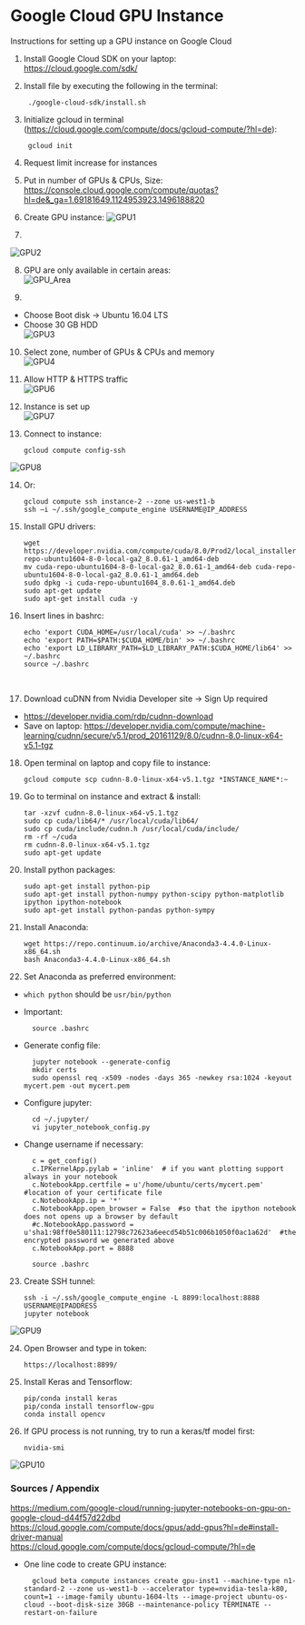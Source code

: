 # Google Cloud GPU Instance
Instructions for setting up a GPU instance on Google Cloud

1. Install Google Cloud SDK on your laptop:  
https://cloud.google.com/sdk/
2. Install file by executing the following in the terminal:  

		./google-cloud-sdk/install.sh  
	
3. Initialize gcloud in terminal (https://cloud.google.com/compute/docs/gcloud-compute/?hl=de):  

		gcloud init  

4. Request limit increase for instances  
5. Put in number of GPUs & CPUs, Size:  
https://console.cloud.google.com/compute/quotas?hl=de&_ga=1.69181649.1124953923.1496188820  

6. Create GPU instance:
![GPU1](images/GPU_1.png)  

7.  
![GPU2](images/GPU_2.png)  

8. GPU are only available in certain areas:  
![GPU_Area](images/GPU_area.png)  

9.  
- Choose Boot disk -> Ubuntu 16.04 LTS  
- Choose 30 GB HDD  
![GPU3](images/GPU_3.png)  

10. Select zone, number of GPUs & CPUs and memory  
![GPU4](images/GPU_4.png)  

11. Allow HTTP & HTTPS traffic  
![GPU6](images/GPU_6.png)  

12. Instance is set up  
![GPU7](images/GPU_7.png)  

13. Connect to instance:    

		gcloud compute config-ssh  

![GPU8](images/GPU_8.png)  

14. Or:  

		gcloud compute ssh instance-2 --zone us-west1-b
 		ssh –i ~/.ssh/google_compute_engine USERNAME@IP_ADDRESS  

15. Install GPU drivers: 

		wget https://developer.nvidia.com/compute/cuda/8.0/Prod2/local_installers/cuda-repo-ubuntu1604-8-0-local-ga2_8.0.61-1_amd64-deb
		mv cuda-repo-ubuntu1604-8-0-local-ga2_8.0.61-1_amd64-deb cuda-repo-ubuntu1604-8-0-local-ga2_8.0.61-1_amd64.deb
		sudo dpkg -i cuda-repo-ubuntu1604_8.0.61-1_amd64.deb  
		sudo apt-get update  
		sudo apt-get install cuda -y  

16. Insert lines in bashrc:  
 
		echo 'export CUDA_HOME=/usr/local/cuda' >> ~/.bashrc  
		echo 'export PATH=$PATH:$CUDA_HOME/bin' >> ~/.bashrc  
		echo 'export LD_LIBRARY_PATH=$LD_LIBRARY_PATH:$CUDA_HOME/lib64' >> ~/.bashrc  
		source ~/.bashrc
 

17. Download cuDNN from Nvidia Developer site -> Sign Up required  
- https://developer.nvidia.com/rdp/cudnn-download  
- Save on laptop: https://developer.nvidia.com/compute/machine-learning/cudnn/secure/v5.1/prod_20161129/8.0/cudnn-8.0-linux-x64-v5.1-tgz  

18. Open terminal on laptop and copy file to instance:  
 
		gcloud compute scp cudnn-8.0-linux-x64-v5.1.tgz *INSTANCE_NAME*:~


19. Go to terminal on instance and extract & install:  
 
		tar -xzvf cudnn-8.0-linux-x64-v5.1.tgz  
		sudo cp cuda/lib64/* /usr/local/cuda/lib64/  
		sudo cp cuda/include/cudnn.h /usr/local/cuda/include/  
		rm -rf ~/cuda  
		rm cudnn-8.0-linux-x64-v5.1.tgz  
		sudo apt-get update   

20. Install python packages:  

		sudo apt-get install python-pip  
		sudo apt-get install python-numpy python-scipy python-matplotlib ipython ipython-notebook  
		sudo apt-get install python-pandas python-sympy 

21. Install Anaconda:  
 
		wget https://repo.continuum.io/archive/Anaconda3-4.4.0-Linux-x86_64.sh  
		bash Anaconda3-4.4.0-Linux-x86_64.sh   

22. Set Anaconda as preferred environment:  
- `which python` should be `usr/bin/python`  
- Important:  

		source .bashrc  
- Generate config file:  

		jupyter notebook --generate-config
		mkdir certs
		sudo openssl req -x509 -nodes -days 365 -newkey rsa:1024 -keyout mycert.pem -out mycert.pem  
		
- Configure jupyter:  

		cd ~/.jupyter/
		vi jupyter_notebook_config.py  
		
- Change username if necessary:  

		c = get_config()
		c.IPKernelApp.pylab = 'inline'  # if you want plotting support always in your notebook
		c.NotebookApp.certfile = u'/home/ubuntu/certs/mycert.pem' #location of your certificate file
		c.NotebookApp.ip = '*'
		c.NotebookApp.open_browser = False  #so that the ipython notebook does not opens up a browser by default
		#c.NotebookApp.password = u'sha1:98ff0e580111:12798c72623a6eecd54b51c006b1050f0ac1a62d'  #the encrypted password we generated above
		c.NotebookApp.port = 8888  
		
		source .bashrc
		
23. Create SSH tunnel:  

		ssh -i ~/.ssh/google_compute_engine -L 8899:localhost:8888 USERNAME@IPADDRESS
		jupyter notebook  
		
		
![GPU9](images/GPU_9.png)  

24. Open Browser and type in token:  

		https://localhost:8899/
		
25. Install Keras and Tensorflow:

		pip/conda install keras
		pip/conda install tensorflow-gpu
		conda install opencv
		
26. If GPU process is not running, try to run a keras/tf model first:  

		nvidia-smi  
		
![GPU10](images/GPU_10.png) 


### Sources / Appendix

https://medium.com/google-cloud/running-jupyter-notebooks-on-gpu-on-google-cloud-d44f57d22dbd  
https://cloud.google.com/compute/docs/gpus/add-gpus?hl=de#install-driver-manual  
https://cloud.google.com/compute/docs/gcloud-compute/?hl=de  

- One line code to create GPU instance:

		gcloud beta compute instances create gpu-inst1 --machine-type n1-standard-2 --zone us-west1-b --accelerator type=nvidia-tesla-k80, count=1 --image-family ubuntu-1604-lts --image-project ubuntu-os-cloud --boot-disk-size 30GB --maintenance-policy TERMINATE --restart-on-failure




		

		
		



